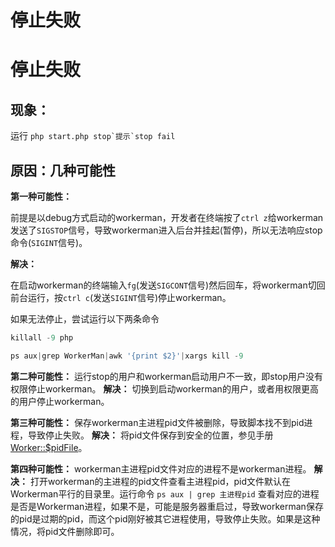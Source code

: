 # 停止失败

# 停止失败

## 现象：

运行 ```php start.php stop`提示`stop fail```

## 原因：几种可能性

**第一种可能性：**

前提是以debug方式启动的workerman，开发者在终端按了```ctrl z```给workerman发送了```SIGSTOP```信号，导致workerman进入后台并挂起(暂停)，所以无法响应stop命令(```SIGINT```信号)。

**解决：**

在启动workerman的终端输入```fg```(发送```SIGCONT```信号)然后回车，将workerman切回前台运行，按```ctrl c```(发送```SIGINT```信号)停止workerman。

如果无法停止，尝试运行以下两条命令


```php 
killall -9 php

```

```php 
ps aux|grep WorkerMan|awk '{print $2}'|xargs kill -9

```
**第二种可能性：**
运行stop的用户和workerman启动用户不一致，即stop用户没有权限停止workerman。
**解决：**
切换到启动workerman的用户，或者用权限更高的用户停止workerman。

**第三种可能性：**
保存workerman主进程pid文件被删除，导致脚本找不到pid进程，导致停止失败。
**解决：**
将pid文件保存到安全的位置，参见手册[Worker::$pidFile](315139)。

**第四种可能性：**
workerman主进程pid文件对应的进程不是workerman进程。
**解决：**
打开workerman的主进程的pid文件查看主进程pid，pid文件默认在Workerman平行的目录里。运行命令 ```ps aux | grep 主进程pid``` 查看对应的进程是否是Workerman进程，如果不是，可能是服务器重启过，导致workerman保存的pid是过期的pid，而这个pid刚好被其它进程使用，导致停止失败。如果是这种情况，将pid文件删除即可。